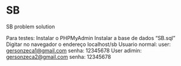 # SB
SB problem solution

Para testes:
Instalar o PHPMyAdmin
Instalar a base de dados “SB.sql”
Digitar no navegador o endereço localhost/sb
Usuario normal: user: gersonzeca1@gmail.com senha: 12345678
User adimin: gersonzeca2@gmail.com senha: 12345678

